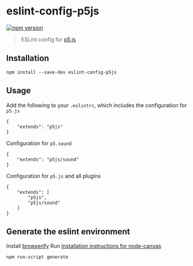 # eslint-config-p5js

[![npm version](https://badge.fury.io/js/eslint-config-p5js.svg)](https://www.npmjs.com/package/eslint-config-p5js)

> ESLint config for [p5.js](https://github.com/processing/p5.js)

## Installation

```
npm install --save-dev eslint-config-p5js
```

## Usage

Add the following to your `.eslintrc`, which includes the configuration for `p5.js`

```
{
    "extends": "p5js"
}
```

Configuration for `p5.sound`

```
{
    "extends": "p5js/sound"
}
```

Configuration for `p5.js` and all plugins

```
{
    "extends": [
        "p5js",
        "p5js/sound"
    ]
}
```

## Generate the eslint environment

Install [browserify](https://github.com/substack/node-browserify)
Run [installation instructions for node-canvas](https://github.com/Automattic/node-canvas#installation)

```
npm run-script generate
```
